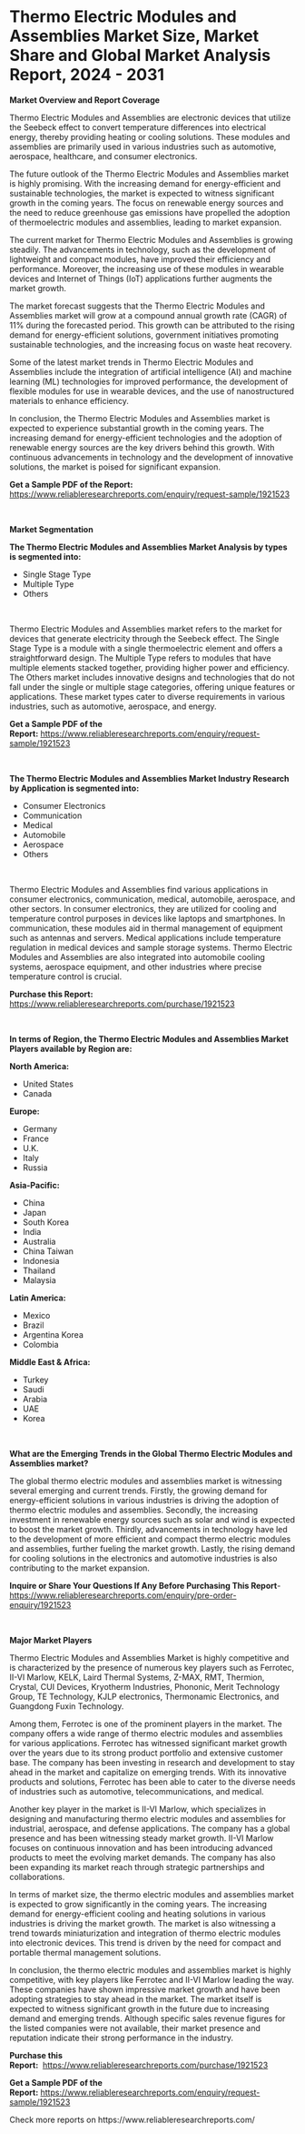 <p><h1>Thermo Electric Modules and Assemblies Market Size, Market Share and Global Market Analysis Report, 2024 - 2031</h1></p><p><strong>Market Overview and Report Coverage</strong></p>
<p><p>Thermo Electric Modules and Assemblies are electronic devices that utilize the Seebeck effect to convert temperature differences into electrical energy, thereby providing heating or cooling solutions. These modules and assemblies are primarily used in various industries such as automotive, aerospace, healthcare, and consumer electronics.</p><p>The future outlook of the Thermo Electric Modules and Assemblies market is highly promising. With the increasing demand for energy-efficient and sustainable technologies, the market is expected to witness significant growth in the coming years. The focus on renewable energy sources and the need to reduce greenhouse gas emissions have propelled the adoption of thermoelectric modules and assemblies, leading to market expansion.</p><p>The current market for Thermo Electric Modules and Assemblies is growing steadily. The advancements in technology, such as the development of lightweight and compact modules, have improved their efficiency and performance. Moreover, the increasing use of these modules in wearable devices and Internet of Things (IoT) applications further augments the market growth.</p><p>The market forecast suggests that the Thermo Electric Modules and Assemblies market will grow at a compound annual growth rate (CAGR) of 11% during the forecasted period. This growth can be attributed to the rising demand for energy-efficient solutions, government initiatives promoting sustainable technologies, and the increasing focus on waste heat recovery.</p><p>Some of the latest market trends in Thermo Electric Modules and Assemblies include the integration of artificial intelligence (AI) and machine learning (ML) technologies for improved performance, the development of flexible modules for use in wearable devices, and the use of nanostructured materials to enhance efficiency.</p><p>In conclusion, the Thermo Electric Modules and Assemblies market is expected to experience substantial growth in the coming years. The increasing demand for energy-efficient technologies and the adoption of renewable energy sources are the key drivers behind this growth. With continuous advancements in technology and the development of innovative solutions, the market is poised for significant expansion.</p></p>
<p><strong>Get a Sample PDF of the Report:</strong> <a href="https://www.reliableresearchreports.com/enquiry/request-sample/1921523">https://www.reliableresearchreports.com/enquiry/request-sample/1921523</a></p>
<p>&nbsp;</p>
<p><strong>Market Segmentation</strong></p>
<p><strong>The Thermo Electric Modules and Assemblies Market Analysis by types is segmented into:</strong></p>
<p><ul><li>Single Stage Type</li><li>Multiple Type</li><li>Others</li></ul></p>
<p>&nbsp;</p>
<p><p>Thermo Electric Modules and Assemblies market refers to the market for devices that generate electricity through the Seebeck effect. The Single Stage Type is a module with a single thermoelectric element and offers a straightforward design. The Multiple Type refers to modules that have multiple elements stacked together, providing higher power and efficiency. The Others market includes innovative designs and technologies that do not fall under the single or multiple stage categories, offering unique features or applications. These market types cater to diverse requirements in various industries, such as automotive, aerospace, and energy.</p></p>
<p><strong>Get a Sample PDF of the Report:</strong>&nbsp;<a href="https://www.reliableresearchreports.com/enquiry/request-sample/1921523">https://www.reliableresearchreports.com/enquiry/request-sample/1921523</a></p>
<p>&nbsp;</p>
<p><strong>The Thermo Electric Modules and Assemblies Market Industry Research by Application is segmented into:</strong></p>
<p><ul><li>Consumer Electronics</li><li>Communication</li><li>Medical</li><li>Automobile</li><li>Aerospace</li><li>Others</li></ul></p>
<p>&nbsp;</p>
<p><p>Thermo Electric Modules and Assemblies find various applications in consumer electronics, communication, medical, automobile, aerospace, and other sectors. In consumer electronics, they are utilized for cooling and temperature control purposes in devices like laptops and smartphones. In communication, these modules aid in thermal management of equipment such as antennas and servers. Medical applications include temperature regulation in medical devices and sample storage systems. Thermo Electric Modules and Assemblies are also integrated into automobile cooling systems, aerospace equipment, and other industries where precise temperature control is crucial.</p></p>
<p><strong>Purchase this Report:</strong>&nbsp; <a href="https://www.reliableresearchreports.com/purchase/1921523">https://www.reliableresearchreports.com/purchase/1921523</a></p>
<p>&nbsp;</p>
<p><strong>In terms of Region, the Thermo Electric Modules and Assemblies Market Players available by Region are:</strong></p>
<p>
    <p> <strong> North America: </strong>
        <ul>
            <li>United States</li>
            <li>Canada</li>
        </ul>
        </p> 
    <p> <strong> Europe: </strong>
        <ul>
            <li>Germany</li>
            <li>France</li>
            <li>U.K.</li>
            <li>Italy</li>
            <li>Russia</li>
        </ul>
        </p> 
    <p> <strong> Asia-Pacific: </strong>
        <ul>
            <li>China</li>
            <li>Japan</li>
            <li>South Korea</li>
            <li>India</li>
            <li>Australia</li>
            <li>China Taiwan</li>
            <li>Indonesia</li>
            <li>Thailand</li>
            <li>Malaysia</li>
        </ul>
        </p> 
    <p> <strong> Latin America: </strong>
        <ul>
            <li>Mexico</li>
            <li>Brazil</li>
            <li>Argentina Korea</li>
            <li>Colombia</li>
        </ul>
        </p> 
    <p> <strong> Middle East & Africa: </strong>
        <ul>
            <li>Turkey</li>
            <li>Saudi</li>
            <li>Arabia</li>
            <li>UAE</li>
            <li>Korea</li>
        </ul>
    </p>
    </p>
<p>&nbsp;</p>
<p><strong>What are the Emerging Trends in the Global Thermo Electric Modules and Assemblies market?</strong></p>
<p><p>The global thermo electric modules and assemblies market is witnessing several emerging and current trends. Firstly, the growing demand for energy-efficient solutions in various industries is driving the adoption of thermo electric modules and assemblies. Secondly, the increasing investment in renewable energy sources such as solar and wind is expected to boost the market growth. Thirdly, advancements in technology have led to the development of more efficient and compact thermo electric modules and assemblies, further fueling the market growth. Lastly, the rising demand for cooling solutions in the electronics and automotive industries is also contributing to the market expansion.</p></p>
<p><strong>Inquire or Share Your Questions If Any Before Purchasing This Report</strong>- <a href="https://www.reliableresearchreports.com/enquiry/pre-order-enquiry/1921523">https://www.reliableresearchreports.com/enquiry/pre-order-enquiry/1921523</a></p>
<p>&nbsp;</p>
<p><strong>Major Market Players</strong></p>
<p><p>Thermo Electric Modules and Assemblies Market is highly competitive and is characterized by the presence of numerous key players such as Ferrotec, II-VI Marlow, KELK, Laird Thermal Systems, Z-MAX, RMT, Thermion, Crystal, CUI Devices, Kryotherm Industries, Phononic, Merit Technology Group, TE Technology, KJLP electronics, Thermonamic Electronics, and Guangdong Fuxin Technology. </p><p>Among them, Ferrotec is one of the prominent players in the market. The company offers a wide range of thermo electric modules and assemblies for various applications. Ferrotec has witnessed significant market growth over the years due to its strong product portfolio and extensive customer base. The company has been investing in research and development to stay ahead in the market and capitalize on emerging trends. With its innovative products and solutions, Ferrotec has been able to cater to the diverse needs of industries such as automotive, telecommunications, and medical.</p><p>Another key player in the market is II-VI Marlow, which specializes in designing and manufacturing thermo electric modules and assemblies for industrial, aerospace, and defense applications. The company has a global presence and has been witnessing steady market growth. II-VI Marlow focuses on continuous innovation and has been introducing advanced products to meet the evolving market demands. The company has also been expanding its market reach through strategic partnerships and collaborations.</p><p>In terms of market size, the thermo electric modules and assemblies market is expected to grow significantly in the coming years. The increasing demand for energy-efficient cooling and heating solutions in various industries is driving the market growth. The market is also witnessing a trend towards miniaturization and integration of thermo electric modules into electronic devices. This trend is driven by the need for compact and portable thermal management solutions.</p><p>In conclusion, the thermo electric modules and assemblies market is highly competitive, with key players like Ferrotec and II-VI Marlow leading the way. These companies have shown impressive market growth and have been adopting strategies to stay ahead in the market. The market itself is expected to witness significant growth in the future due to increasing demand and emerging trends. Although specific sales revenue figures for the listed companies were not available, their market presence and reputation indicate their strong performance in the industry.</p></p>
<p><strong>Purchase this Report:</strong>&nbsp;&nbsp;<a href="https://www.reliableresearchreports.com/purchase/1921523">https://www.reliableresearchreports.com/purchase/1921523</a></p>
<p></p>
<p><strong>Get a Sample PDF of the Report:</strong>&nbsp;<a href="https://www.reliableresearchreports.com/enquiry/request-sample/1921523">https://www.reliableresearchreports.com/enquiry/request-sample/1921523</a></p>
<p>Check more reports on https://www.reliableresearchreports.com/</p>